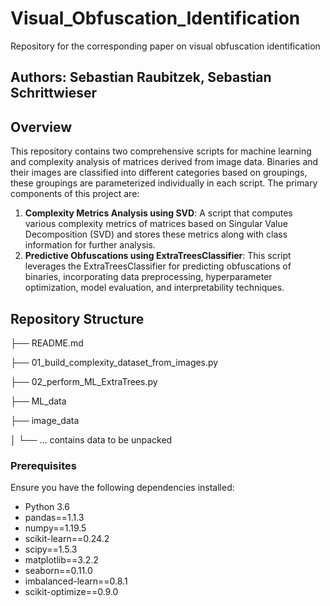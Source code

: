 # Visual_Obfuscation_Identification
Repository for the corresponding paper on visual obfuscation identification

## Authors: Sebastian Raubitzek, Sebastian Schrittwieser

## Overview

This repository contains two comprehensive scripts for machine learning and complexity analysis of matrices derived from image data.
Binaries and their images are classified into different categories based on groupings, these groupings are parameterized individually in each script.
The primary components of this project are:

1. **Complexity Metrics Analysis using SVD**: A script that computes various complexity metrics of matrices based on Singular Value Decomposition (SVD) and stores these metrics along with class information for further analysis.
2. **Predictive Obfuscations using ExtraTreesClassifier**: This script leverages the ExtraTreesClassifier for predicting obfuscations of binaries, incorporating data preprocessing, hyperparameter optimization, model evaluation, and interpretability techniques.

## Repository Structure


├── README.md

├── 01_build_complexity_dataset_from_images.py

├── 02_perform_ML_ExtraTrees.py

├── ML_data

├── image_data

│ └── ... contains data to be unpacked

### Prerequisites

Ensure you have the following dependencies installed:

- Python 3.6
- pandas==1.1.3
- numpy==1.19.5
- scikit-learn==0.24.2
- scipy==1.5.3
- matplotlib==3.2.2
- seaborn==0.11.0
- imbalanced-learn==0.8.1
- scikit-optimize==0.9.0
